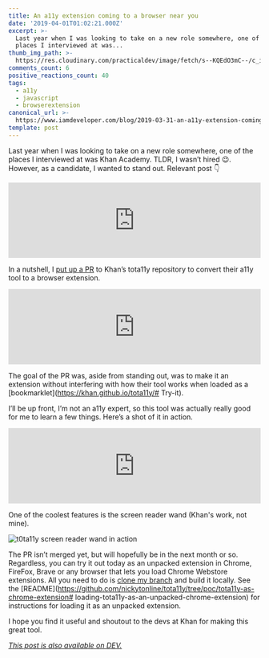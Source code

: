 ```yaml
---
title: An a11y extension coming to a browser near you
date: '2019-04-01T01:02:21.000Z'
excerpt: >-
  Last year when I was looking to take on a new role somewhere, one of the
  places I interviewed at was...
thumb_img_path: >-
  https://res.cloudinary.com/practicaldev/image/fetch/s--KQEdO3mC--/c_imagga_scale,f_auto,fl_progressive,h_420,q_auto,w_1000/https://thepracticaldev.s3.amazonaws.com/i/ir0wzbkqn1rw9vu67irj.png
comments_count: 6
positive_reactions_count: 40
tags:
  - a11y
  - javascript
  - browserextension
canonical_url: >-
  https://www.iamdeveloper.com/blog/2019-03-31-an-a11y-extension-coming-to-a-browser-near-you/
template: post
---
```



Last year when I was looking to take on a new role somewhere, one of the places I interviewed at was Khan Academy. TLDR, I wasn’t hired 😉. However, as a candidate, I wanted to stand out. Relevant post 👇


<iframe class="liquidTag" src="https://dev.to/embed/link?args=https%3A%2F%2Fdev.to%2Fnickytonline%2Ftake-chances-and-standout-because-who-knows-3kh6" style="border: 0; width: 100%;"></iframe>


In a nutshell, I [put up a PR](https://github.com/Khan/tota11y/pull/131) to Khan’s tota11y repository to convert their a11y tool to a browser extension.


<iframe class="liquidTag" src="https://dev.to/embed/github?args=https%3A%2F%2Fgithub.com%2FKhan%2Ftota11y" style="border: 0; width: 100%;"></iframe>


The goal of the PR was, aside from standing out, was to make it an extension without interfering with how their tool works when loaded as a [bookmarklet](https://khan.github.io/tota11y/# Try-it).

I’ll be up front, I’m not an a11y expert, so this tool was actually really good for me to learn a few things. Here’s a shot of it in action.


<iframe class="liquidTag" src="https://dev.to/embed/twitter?args=1040818193911173120" style="border: 0; width: 100%;"></iframe>


One of the coolest features is the screen reader wand (Khan's work, not mine).

![t0ta11y screen reader wand in action](https://www.iamdeveloper.com/img/tota11y-in-action.gif "t0ta11y screen reader wand in action")

The PR isn’t merged yet, but will hopefully be in the next month or so. Regardless, you can try it out today as an unpacked extension in Chrome, FireFox, Brave or any browser that lets you load Chrome Webstore extensions. All you need to do is [clone my branch](https://github.com/nickytonline/tota11y/tree/poc/tota11y-as-chrome-extension) and build it locally. See the [README](https://github.com/nickytonline/tota11y/tree/poc/tota11y-as-chrome-extension# loading-tota11y-as-an-unpacked-chrome-extension) for instructions for loading it as an unpacked extension.

I hope you find it useful and shoutout to the devs at Khan for making this great tool.

*[This post is also available on DEV.](https://dev.to/nickytonline/an-a11y-extension-coming-to-a-browser-near-you-1mg2)*


<script>
const parent = document.getElementsByTagName('head')[0];
const script = document.createElement('script');
script.type = 'text/javascript';
script.src = 'https://cdnjs.cloudflare.com/ajax/libs/iframe-resizer/4.1.1/iframeResizer.min.js';
script.charset = 'utf-8';
script.onload = function() {
    window.iFrameResize({}, '.liquidTag');
};
parent.appendChild(script);
</script>    
